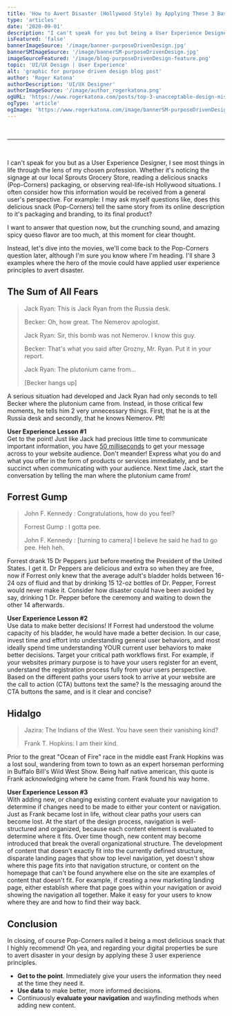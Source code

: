 ```yaml
---
title: 'How to Avert Disaster (Hollywood Style) by Applying These 3 Basic User Experience (UX) Principles'
type: 'articles'
date: '2020-09-01'
description: "I can't speak for you but being a User Experience Designer, I see so many things in life through the lens of my chosen profession. "
isFeatured: 'false'
bannerImageSource: '/image/banner-purposeDrivenDesign.jpg'
bannerSMImageSource: '/image/bannerSM-purposeDrivenDesign.jpg'
imageSourceFeatured: '/image/blog-purposeDrivenDesign-feature.png'
topic: 'UI/UX Design | User Experience'
alt: 'graphic for purpose driven design blog post'
author: 'Roger Katona'
authorDescription: 'UI/UX Designer'
authorImageSource: '/image/author_rogerkatona.png'
ogURL: 'https://www.rogerkatona.com/posts/top-3-unacceptable-design-mistakes'
ogType: 'article'
ogImage: 'https://www.rogerkatona.com/image/bannerSM-purposeDrivenDesign.jpg'
---
```

<br>

---
<br>

I can't speak for you but as a User Experience Designer, I see most things in life through the lens of my chosen profession. Whether it's noticing the signage at our local Sprouts Grocery Store, reading a delicious snacks (Pop-Corners) packaging, or observing real-life-ish Hollywood situations. I often consider how this information would be received from a general user's perspective.  For example: I may ask myself questions like, does this delicious snack (Pop-Corners) tell the same story from its online description to it's packaging and branding, to its final product?

I want to answer that question now, but the crunching sound, and amazing spicy queso flavor are too much, at this moment for clear thought.

Instead, let's dive into the movies, we'll come back to the Pop-Corners question later, although I'm sure you know where I'm heading.  I'll share 3 examples where the hero of the movie could have applied user experience principles to avert disaster.  

## The Sum of All Fears

> Jack Ryan: This is Jack Ryan from the Russia desk.
> 
> Becker: Oh, how great. The Nemerov apologist.
> 
> Jack Ryan: Sir, this bomb was not Nemerov. I know this guy.
> 
> Becker: That's what you said after Grozny, Mr. Ryan. Put it in your report.
> 
> Jack Ryan: The plutonium came from...
> 
> [Becker hangs up]

A serious situation had developed and Jack Ryan had only seconds to tell Becker where the plutonium came from.  Instead, in those critical few moments,
he tells him 2 very unnecessary things.  First, that he is at the Russia desk and secondly, that he knows Nemerov.  Pft!

**User Experience Lesson #1**</br>
Get to the point!  Just like Jack had precious little time to communicate important information, you have [50 milliseconds](https://www.researchgate.net/publication/220208334_Attention_web_designers_You_have_50_milliseconds_to_make_a_good_first_impression_Behaviour_and_Information_Technology_252_115-126) to get your message across to your website audience.  Don't meander!  Express what you do and what you offer in the form of products or services immediately, and be succinct when communicating with your audience.   Next time Jack, start the conversation by telling the man where the plutonium came from!

## Forrest Gump

> John F. Kennedy : Congratulations, how do you feel?
> 
> Forrest Gump : I gotta pee.
> 
> John F. Kennedy : [turning to camera]  I believe he said he had to go pee. Heh heh.

Forrest drank 15 Dr Peppers just before meeting the President of the United States. I get it.  Dr Peppers are delicious and extra so when they are free, now if Forrest only knew that the average adult's bladder holds between 16-24 ozs of fluid and that by drinking 15 12-oz bottles of Dr. Pepper, Forrest would never make it. Consider how disaster could have been avoided by say, drinking 1 Dr. Pepper before the ceremony and waiting to down the other 14 afterwards. 


**User Experience Lesson #2**</br>
Use data to make better decisions!  If Forrest had understood the volume capacity of his bladder, he would have made a better decision.  In our case, invest time and effort into understanding general user behaviors, and most ideally spend time understanding YOUR current user behaviors to make better decisions.  Target your critical path workflows first.  For example, if your websites primary purpose is to have your users register for an event, understand the registration process fully from your users perspective.  Based on the different paths your users took to arrive at your website are the call to action (CTA) buttons text the same?  Is the messaging around the CTA buttons the same, and is it clear and concise? 

## Hidalgo

> Jazira: The Indians of the West. You have seen their vanishing kind?
>
> Frank T. Hopkins: I am their kind.

Prior to the great "Ocean of Fire" race in the middle east Frank Hopkins was a lost soul, wandering from town to town as an expert horseman performing in Buffalo Bill's Wild West Show. Being half native american, this quote is Frank acknowledging where he came from. Frank found his way home. 

**User Experience Lesson #3**</br>
With adding new, or changing existing content evaluate your navigation to determine if changes need to be made to either your content or navigation.  Just as Frank became lost in life, without clear paths your users can become lost.  At the start of the design process, navigation is well-structured and organized, because each content element is evaluated to determine where it fits.  Over time though, new content may become introduced that break the overall organizational structure.  The development of content that doesn't exactly fit into the currently defined structure, disparate landing pages that show top level navigation, yet doesn't show where this page fits into that navigation structure, or content on the homepage that can't be found anywhere else on the site are examples of content that doesn't fit. For example, if creating a new marketing landing page, either establish where that page goes within your navigation or avoid showing the navigation all together.  Make it easy for your users to know where they are and how to find their way back.

## Conclusion
In closing, of course Pop-Corners nailed it being a most delicious snack that I highly recommend! Oh yea, and regarding your digital properties be sure to avert disaster in your design by applying these 3 user experience principles.
</br>
- **Get to the point**.  Immediately give your users the information they need at the time they need it.
- **Use data** to make better, more informed decisions.  
- Continuously **evaluate your navigation** and wayfinding methods when adding new content.




